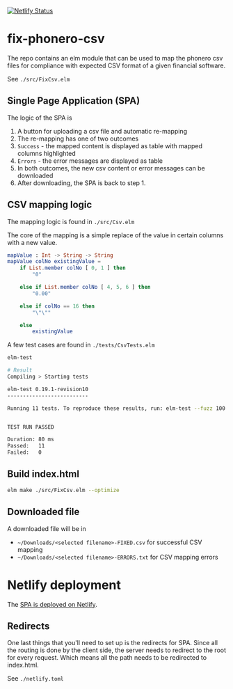 [![Netlify Status](https://api.netlify.com/api/v1/badges/76e82e8c-5eba-4cd0-bfab-a84b638a3b3c/deploy-status)](https://app.netlify.com/sites/phenomenal-babka-2ab4de/deploys)

# fix-phonero-csv

The repo contains an elm module that can be used to map the phonero csv files for compliance with expected CSV format of a given financial software.

See `./src/FixCsv.elm`

## Single Page Application (SPA)

The logic of the SPA is
1. A button for uploading a csv file and automatic re-mapping 
2. The re-mapping has one of two outcomes
3. `Success` - the mapped content is displayed as table with mapped columns highlighted
4. `Errors` - the error messages are displayed as table
5. In both outcomes, the new csv content or error messages can be downloaded
6. After downloading, the SPA is back to step 1. 

## CSV mapping logic

The mapping logic is found in `./src/Csv.elm`

The core of the mapping is a simple replace of the value in certain columns with a new value.

```elm
mapValue : Int -> String -> String
mapValue colNo existingValue =
    if List.member colNo [ 0, 1 ] then
        "0"

    else if List.member colNo [ 4, 5, 6 ] then
        "0.00"

    else if colNo == 16 then
        "\"\""

    else
        existingValue
```

A few test cases are found in `./tests/CsvTests.elm`

```zsh
elm-test

# Result
Compiling > Starting tests

elm-test 0.19.1-revision10
--------------------------

Running 11 tests. To reproduce these results, run: elm-test --fuzz 100 --seed 332162524374445


TEST RUN PASSED

Duration: 80 ms
Passed:   11
Failed:   0
```

## Build index.html

```zsh
elm make ./src/FixCsv.elm --optimize
```

## Downloaded file

A downloaded file will be in 
- `~/Downloads/<selected filename>-FIXED.csv` for successful CSV mapping
- `~/Downloads/<selected filename>-ERRORS.txt` for CSV mapping errors

# Netlify deployment

The [SPA is deployed on Netlify](https://torstein-nesby.netlify.app/).

## Redirects

One last things that you'll need to set up is the redirects for SPA. Since all the routing is done by the client side, the server needs to redirect to the root for every request.
Which means all the path needs to be redirected to index.html.

See `./netlify.toml`